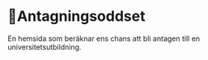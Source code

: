 # 🎲Antagningsoddset

En hemsida som beräknar ens chans att bli antagen till en universitetsutbildning.
